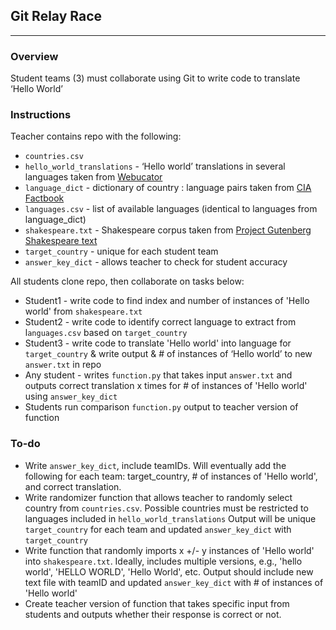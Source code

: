 ## Git Relay Race
---  

### Overview  
Student teams (3) must collaborate using Git to write code to translate ‘Hello World’


### Instructions 

Teacher contains repo with the following:

* `countries.csv`  
*  `hello_world_translations` - ‘Hello world’ translations in several languages taken from [Webucator](https://www.webucator.com/blog/2010/03/saying-hello-world-in-your-language-using-javascript/)   
*  `language_dict` - dictionary of country : language pairs taken from [CIA Factbook](https://www.cia.gov/library/publications/the-world-factbook/fields/2098.html)    
*  `languages.csv` - list of available languages (identical to languages from language_dict)    
*  `shakespeare.txt` - Shakespeare corpus taken from [Project Gutenberg Shakespeare text](https://ocw.mit.edu/ans7870/6/6.006/s08/lecturenotes/files/t8.shakespeare.txt)    
*  `target_country` - unique for each student team
*  `answer_key_dict` - allows teacher to check for student accuracy

All students clone repo, then collaborate on tasks below:

*  Student1 - write code to find index and number of instances of 'Hello world' from `shakespeare.txt`   
*  Student2 - write code to identify correct language to extract from l`anguages.csv` based on `target_country`    
*  Student3 - write code to translate 'Hello world' into language for `target_country` & write output & # of instances of ‘Hello world’ to new `answer.txt` in repo    
*  Any student - writes `function.py` that takes input `answer.txt` and outputs correct translation x times for # of instances of 'Hello world' using `answer_key_dict `   
*  Students run comparison `function.py` output to teacher version of function

### To-do

* Write `answer_key_dict`, include teamIDs. Will eventually add the following for each team: target_country, # of instances of 'Hello world', and correct translation.   
* Write randomizer function that allows teacher to randomly select country from `countries.csv`. Possible countries must be restricted to languages included in `hello_world_translations` Output will be unique `target_country` for each team and updated `answer_key_dict` with `target_country`
* Write function that randomly imports x +/- y instances of 'Hello world' into `shakespeare.txt`. Ideally, includes multiple versions, e.g., 'hello world', 'HELLO WORLD', 'Hello World', etc. Output should include new text file with teamID and updated `answer_key_dict` with # of instances of 'Hello world'    
* Create teacher version of function that takes specific input from students and outputs whether their response is correct or not.   
